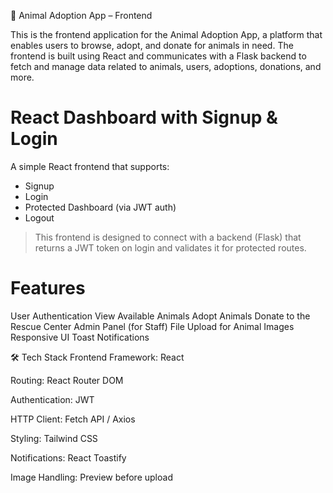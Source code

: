 🐾 Animal Adoption App – Frontend

This is the frontend application for the Animal Adoption App, a platform that enables users to browse, adopt, and donate for animals in need. The frontend is built using React and communicates with a Flask backend to fetch and manage data related to animals, users, adoptions, donations, and more.


# React Dashboard with Signup & Login

A simple React frontend that supports:

-  Signup
-  Login
-  Protected Dashboard (via JWT auth)
-  Logout

> This frontend is designed to connect with a backend (Flask) that returns a JWT token on login and validates it for protected routes.

 # Features
 User Authentication
 View Available Animals
 Adopt Animals
 Donate to the Rescue Center
 Admin Panel (for Staff)
 File Upload for Animal Images
 Responsive UI
 Toast Notifications



🛠️ Tech Stack
Frontend Framework: React

Routing: React Router DOM

Authentication: JWT 

HTTP Client: Fetch API / Axios

Styling: Tailwind CSS 

Notifications: React Toastify

Image Handling: Preview before upload

